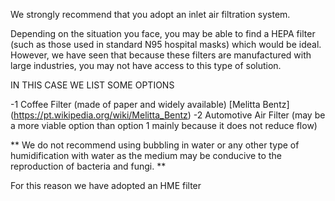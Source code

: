 We strongly recommend that you adopt an inlet air filtration system.

Depending on the situation you face, you may be able to find a HEPA filter (such as those used in standard N95 hospital masks) which would be ideal. However, we have seen that because these filters are manufactured with large industries, you may not have access to this type of solution.

IN THIS CASE WE LIST SOME OPTIONS

-1 Coffee Filter (made of paper and widely available) [Melitta Bentz] (https://pt.wikipedia.org/wiki/Melitta_Bentz)
-2 Automotive Air Filter (may be a more viable option than option 1 mainly because it does not reduce flow)

** We do not recommend using bubbling in water or any other type of humidification with water as the medium may be conducive to the reproduction of bacteria and fungi. **

For this reason we have adopted an HME filter
